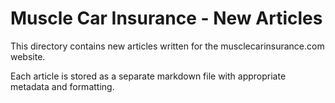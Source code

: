 # Muscle Car Insurance - New Articles

This directory contains new articles written for the musclecarinsurance.com website.

Each article is stored as a separate markdown file with appropriate metadata and formatting.
